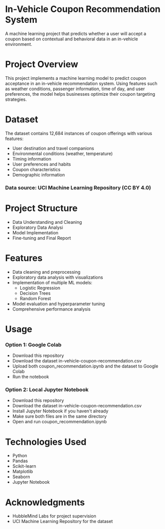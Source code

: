                        
# In-Vehicle Coupon Recommendation System 
A machine learning project that predicts whether a user will accept a coupon based on contextual and behavioral data in an in-vehicle environment.

# Project Overview
This project implements a machine learning model to predict coupon acceptance in an in-vehicle recommendation system. Using features such as weather conditions, passenger information, time of day, and user preferences, the model helps businesses optimize their coupon targeting strategies.

# Dataset
The dataset contains 12,684 instances of coupon offerings with various features:

 - User destination and travel companions
 - Environmental conditions (weather, temperature)
 - Timing information
 - User preferences and habits
 - Coupon characteristics
 - Demographic information

### Data source: UCI Machine Learning Repository (CC BY 4.0)

# Project Structure
 - Data Understanding and Cleaning
 - Exploratory Data Analysi
 - Model Implementation
 - Fine-tuning and Final Report

# Features

 - Data cleaning and preprocessing
 - Exploratory data analysis with visualizations
 - Implementation of multiple ML models:
     - Logistic Regression
     - Decision Trees
     - Random Forest
 - Model evaluation and hyperparameter tuning
 - Comprehensive performance analysis

# Usage

### Option 1: Google Colab
 - Download this repository
 - Download the dataset in-vehicle-coupon-recommendation.csv
 - Upload both coupon_recommendation.ipynb and the dataset to Google Colab
 - Run the notebook

### Option 2: Local Jupyter Notebook
 - Download this repository
 - Download the dataset in-vehicle-coupon-recommendation.csv
 - Install Jupyter Notebook if you haven't already
 - Make sure both files are in the same directory
 - Open and run coupon_recommendation.ipynb 

# Technologies Used

 - Python
 - Pandas
 - Scikit-learn
 - Matplotlib
 - Seaborn
 - Jupyter Notebook
   
# Acknowledgments
 - HubbleMind Labs for project supervision
 - UCI Machine Learning Repository for the dataset
